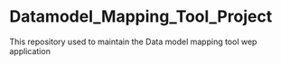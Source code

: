 # Datamodel_Mapping_Tool_Project
This repository used to maintain the Data model mapping tool wep application
